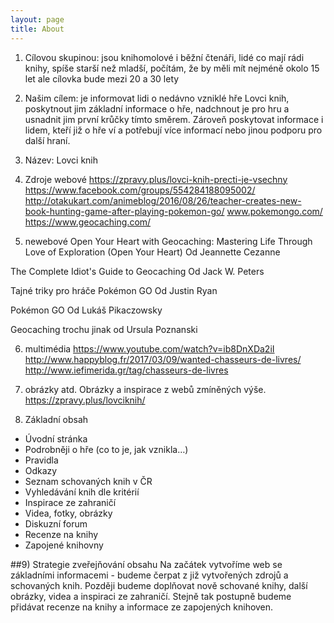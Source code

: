 ```yaml
---
layout: page
title: About
---
```


1) Cílovou skupinou:
jsou knihomolové i běžní čtenáři, lidé co mají rádi knihy, spíše starší než mladší, počítám, že by měli mít nejméně okolo 15 let ale cílovka bude mezi 20 a 30 lety

2)  Našim cílem: 
je informovat lidi o nedávno vzniklé hře Lovci knih, poskytnout jim základní informace o hře, nadchnout je pro hru a usnadnit jim první krůčky tímto směrem. Zároveň poskytovat informace i lidem, kteří již o hře ví a potřebují více informací nebo jinou podporu pro další hraní. 

3) Název: 
Lovci knih

4) Zdroje webové
https://zpravy.plus/lovci-knih-precti-je-vsechny
https://www.facebook.com/groups/554284188095002/
http://otakukart.com/animeblog/2016/08/26/teacher-creates-new-book-hunting-game-after-playing-pokemon-go/
www.pokemongo.com/
https://www.geocaching.com/

5) newebové
Open Your Heart with Geocaching: Mastering Life Through Love of Exploration (Open Your Heart)
Od Jeannette Cezanne

The Complete Idiot's Guide to Geocaching
Od Jack W. Peters

Tajné triky pro hráče Pokémon GO
Od Justin Ryan

Pokémon GO 
Od Lukáš Pikaczowsky

Geocaching trochu jinak 
od Ursula Poznanski

6) multimédia
https://www.youtube.com/watch?v=ib8DnXDa2iI
http://www.happyblog.fr/2017/03/09/wanted-chasseurs-de-livres/
http://www.iefimerida.gr/tag/chasseurs-de-livres

7) obrázky atd.
Obrázky a inspirace z webů zmíněných výše.
https://zpravy.plus/lovciknih/

8) Základní obsah
-	Úvodní stránka
-	Podrobněji o hře (co to je, jak vznikla…)
-	Pravidla
-	Odkazy
-	Seznam schovaných knih v ČR
-	Vyhledávání knih dle kritérií
-	Inspirace ze zahraničí
-	Videa, fotky, obrázky
-	Diskuzní forum
-	Recenze na knihy
-	Zapojené knihovny

##9) Strategie zveřejňování obsahu
Na začátek vytvoříme web se základními informacemi - budeme čerpat z již vytvořených zdrojů a schovaných knih. Později budeme doplňovat nově schované knihy, další obrázky, videa a inspiraci ze zahraničí. Stejně tak postupně budeme přidávat recenze na knihy a informace ze zapojených knihoven.

